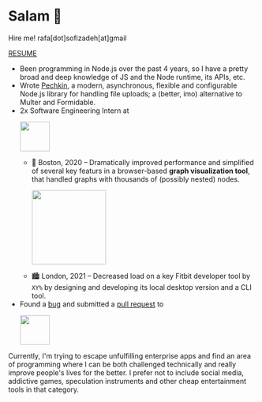 # Salam 🤝

Hire me! rafa[dot]sofizadeh[at]gmail

[RESUME](https://docs.google.com/document/d/1PVYtZArJdHwW9TAX3lf8tHeDizbrCXukz_q9uflzIf0/edit?usp=sharing)

- Been programming in Node.js over the past 4 years, so I have a pretty broad and deep knowledge of JS and the Node runtime, its APIs, etc.
- Wrote [Pechkin](), a modern, asynchronous, flexible and configurable Node.js library for handling file uploads; a (better, imo) alternative to Multer and Formidable.
- 2x Software Engineering Intern at <p><img src="https://user-images.githubusercontent.com/19387589/206187602-2aaad54d-e014-418e-a121-8c483b13bb72.png" height="60" /></p>
  - 🌆 Boston, 2020 – Dramatically improved performance and simplified of several key featurs in a browser-based **graph visualization tool**, that handled graphs with thousands of (possibly nested) nodes. <p><img src="https://upload.wikimedia.org/wikipedia/commons/b/b3/Google_Cloud_Network_Topology_-_External_Load_Balancer_Architecture.png" height="150" /></p>
  - 🏙 London, 2021 – Decreased load on a key Fitbit developer tool by `XY%` by designing and developing its local desktop version and a CLI tool.
- Found a [bug](https://github.com/microsoft/TypeScript/issues/42264#issue-782488160) and submitted a [pull request](https://github.com/microsoft/TypeScript/pull/45810) to <p><img src="https://user-images.githubusercontent.com/19387589/206193677-a101a561-3ad4-4426-a1f9-04d3490ab1e5.png" height="60"/></p>

Currently, I'm trying to escape unfulfilling enterprise apps and find an area of programming where I can be both challenged technically and really improve people's lives for the better. I prefer not to include social media, addictive games, speculation instruments and other cheap entertainment tools in that category.
